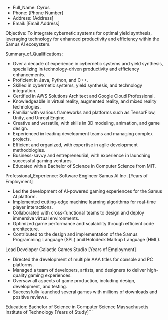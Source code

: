 - Full_Name: Cyrus
- Phone: [Phone Number]
- Address: [Address]
- Email: [Email Address]

Objective:
To integrate cybernetic systems for optimal yield synthesis, leveraging technology for enhanced productivity and efficiency within the Samus AI ecosystem.

Summary_of_Qualifications:
- Over a decade of experience in cybernetic systems and yield synthesis, specializing in technology-driven productivity and efficiency enhancements.
- Proficient in Java, Python, and C++.
- Skilled in cybernetic systems, yield synthesis, and technology integration.
- Certified in AWS Solutions Architect and Google Cloud Professional.
- Knowledgeable in virtual reality, augmented reality, and mixed reality technologies.
- Familiar with various frameworks and platforms such as TensorFlow, Unity, and Unreal Engine.
- Creative and versatile, with skills in 3D modeling, animation, and game design.
- Experienced in leading development teams and managing complex projects.
- Efficient and organized, with expertise in agile development methodologies.
- Business-savvy and entrepreneurial, with experience in launching successful gaming ventures.
- Educated with a Bachelor of Science in Computer Science from MIT.

Professional_Experience:
Software Engineer
Samus AI Inc.
[Years of Employment]
- Led the development of AI-powered gaming experiences for the Samus AI platform.
- Implemented cutting-edge machine learning algorithms for real-time player interactions.
- Collaborated with cross-functional teams to design and deploy immersive virtual environments.
- Optimized game performance and scalability through efficient code architecture.
- Contributed to the design and implementation of the Samus Programming Language (SPL) and Holodeck Markup Language (HML).

Lead Developer
Galactic Games Studio
[Years of Employment]
- Directed the development of multiple AAA titles for console and PC platforms.
- Managed a team of developers, artists, and designers to deliver high-quality gaming experiences.
- Oversaw all aspects of game production, including design, development, and testing.
- Successfully launched several games with millions of downloads and positive reviews.

Education:
Bachelor of Science in Computer Science
Massachusetts Institute of Technology
[Years of Study]```
